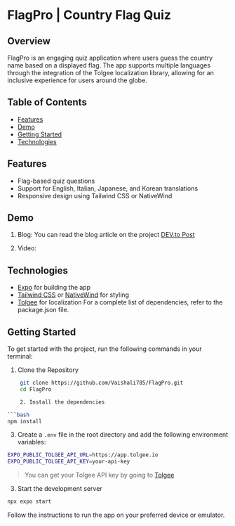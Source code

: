 # FlagPro | Country Flag Quiz

## Overview

FlagPro is an engaging quiz application where users guess the country name based on a displayed flag. The app supports multiple languages through the integration of the Tolgee localization library, allowing for an inclusive experience for users around the globe.

## Table of Contents

- [Features](#features)
- [Demo](#demo)
- [Getting Started](#getting-started)
- [Technologies](#technologies)

## Features

- Flag-based quiz questions
- Support for English, Italian, Japanese, and Korean translations
- Responsive design using Tailwind CSS or NativeWind

## Demo

1. Blog: You can read the blog article on the project [DEV.to Post](https://dev.to/anni/building-a-country-to-flag-emoji-converter-app-with-vite-typescript-and-tolgee-29e9)

2. Video:

## Technologies

- [Expo](https://docs.expo.dev/) for building the app
- [Tailwind CSS](https://tailwindcss.com/) or [NativeWind](https://www.nativewind.dev/) for styling
- [Tolgee](https://tolgee.io/docs) for localization
  For a complete list of dependencies, refer to the package.json file.

## Getting Started

To get started with the project, run the following commands in your terminal:

1. Clone the Repository

````bash
    git clone https://github.com/Vaishali785/FlagPro.git
    cd FlagPro

    2. Install the dependencies

```bash
npm install
````

3. Create a `.env` file in the root directory and add the following environment variables:

```bash
EXPO_PUBLIC_TOLGEE_API_URL=https://app.tolgee.io
EXPO_PUBLIC_TOLGEE_API_KEY=your-api-key
```

> You can get your Tolgee API key by going to [Tolgee](https://app.tolgee.io)

3. Start the development server

```bash
npx expo start
```

Follow the instructions to run the app on your preferred device or emulator.

